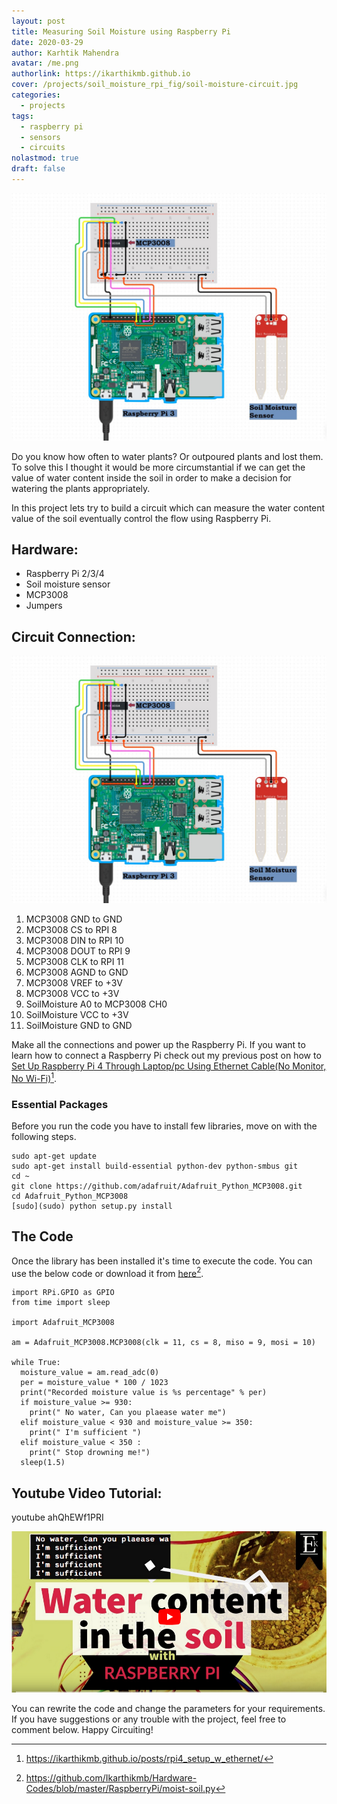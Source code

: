 ```yaml
---
layout: post
title: Measuring Soil Moisture using Raspberry Pi
date: 2020-03-29
author: Karhtik Mahendra
avatar: /me.png
authorlink: https://ikarthikmb.github.io
cover: /projects/soil_moisture_rpi_fig/soil-moisture-circuit.jpg
categories:
  - projects
tags:
  - raspberry pi
  - sensors
  - circuits
nolastmod: true
draft: false
---
```


![soil-moisture-circuit](/static/projects/soil_moisture_rpi_fig/soil-moisture-circuit.jpg)

Do you know how often to water plants? Or outpoured plants and lost them. To solve this I thought it would be more circumstantial if we can get the value of water content inside the soil in order to make a decision for watering the plants appropriately.

In this project lets try to build a circuit which can measure the water content value of the soil eventually control the flow using Raspberry Pi.

## Hardware:
- Raspberry Pi 2/3/4
- Soil moisture sensor
- MCP3008
- Jumpers

## Circuit Connection:
 
![Circuit connections](/static/projects/soil_moisture_rpi_fig/soil-moisture-circuit.jpg)


1. MCP3008 GND to GND
2. MCP3008 CS to RPI 8
3. MCP3008 DIN to RPI 10
4. MCP3008 DOUT to RPI 9
5. MCP3008  CLK to RPI 11
6. MCP3008 AGND to GND
7. MCP3008 VREF to +3V
8. MCP3008 VCC to +3V
9. SoilMoisture A0 to MCP3008 CH0
10. SoilMoisture VCC to +3V
11. SoilMoisture GND to GND 

Make all the connections and power up the Raspberry Pi. If you want to learn how to connect a Raspberry Pi check out my previous post on how to [Set Up Raspberry Pi 4 Through Laptop/pc Using Ethernet Cable(No Monitor, No Wi-Fi)](https://ikarthikmb.github.io/posts/rpi4_setup_w_ethernet/)[^1].

[^1]: https://ikarthikmb.github.io/posts/rpi4_setup_w_ethernet/

### Essential Packages
Before you run the code you have to install few libraries, move on with the following steps.

```
sudo apt-get update
sudo apt-get install build-essential python-dev python-smbus git
cd ~
git clone https://github.com/adafruit/Adafruit_Python_MCP3008.git
cd Adafruit_Python_MCP3008
[sudo](sudo) python setup.py install
```

## The Code
Once the library has been installed it's time to execute the code. You can use the below code or download it from [here](https://github.com/Ikarthikmb/Hardware-Codes/blob/master/RaspberryPi/moist-soil.py)[^2].

[^2]: https://github.com/Ikarthikmb/Hardware-Codes/blob/master/RaspberryPi/moist-soil.py

```
import RPi.GPIO as GPIO
from time import sleep

import Adafruit_MCP3008

am = Adafruit_MCP3008.MCP3008(clk = 11, cs = 8, miso = 9, mosi = 10)

while True:
  moisture_value = am.read_adc(0)
  per = moisture_value * 100 / 1023
  print("Recorded moisture value is %s percentage" % per)
  if moisture_value >= 930:
    print(" No water, Can you plaease water me")
  elif moisture_value < 930 and moisture_value >= 350:
    print(" I'm sufficient ")
  elif moisture_value < 350 :
    print(" Stop drowning me!")
  sleep(1.5)

```

## Youtube Video Tutorial:

youtube ahQhEWf1PRI

[![](/static/projects/soil_moisture_rpi_fig/soilmoisture_youtubethumb.png)](https://youtu.be/ahQhEWf1PRI "Click to play")


You can rewrite the code and change the parameters for your requirements. If you have suggestions or any trouble with the project, feel free to comment below. Happy Circuiting!
